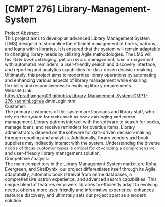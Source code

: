 # [CMPT 276]  Library-Management-System  
Project Abstract:<br>
This project aims to develop an advanced Library Management System (LMS) designed to streamline the efficient management of books, patrons, and loans within libraries. It is ensured that the system will remain adaptable to changing library needs by utilizing Agile methodologies. The LMS will facilitate book cataloging, patron record management, loan management with automated reminders, a user-friendly search and discovery interface, and reporting and analytics capabilities for data-driven decision-making. Ultimately, this project aims to modernize library operations by automating and enhancing various aspects of library management while ensuring flexibility and responsiveness to evolving library requirements.<br>
Website Link:<br>
https://prathamgarg03.github.io/Library-Management-System-CMPT-276-/adminLogin/a dminLogin.html<br>
Customer:<br>
The primary customers of this system are librarians and library staff, who rely on the system for tasks such as book cataloging and patron management. Library patrons interact with the software to search for books, manage loans, and receive reminders for overdue items. Library administrators depend on the software for data-driven decision-making through reporting and analytics. Additionally, library vendors and book suppliers may indirectly interact with the system. Understanding the diverse needs of these customer types is critical for developing a comprehensive and user-friendly library management solution.<br>
Competitive Analysis:<br>
The main competitors in the Library Management System market are Koha, Evergreen, and SirsiDynix, our project differentiates itself through its Agile adaptability, automatic book retrieval from online databases, a comprehensive patron experience, and advanced search capabilities. This unique blend of features empowers libraries to efficiently adapt to evolving needs, offers a more user-friendly and informative experience, enhances resource discovery, and ultimately sets our project apart as a modern solution.<br>

